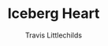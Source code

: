 ---
layout: post
title: "Iceberg Heart"
author: "Travis Littlechilds"
categories: tattoos
tags: [tattoo]
image: icebergheart.jpg

---